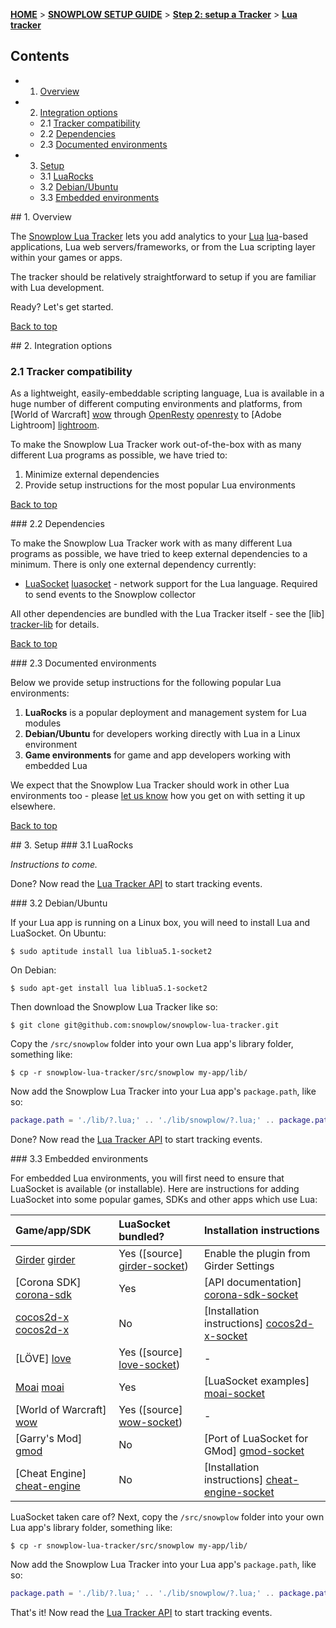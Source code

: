 <a name="top" />

[**HOME**](Home) > [**SNOWPLOW SETUP GUIDE**](Setting-up-Snowplow) > [**Step 2: setup a Tracker**](Setting-up-a-Tracker) > [**Lua tracker**](Lua-tracker-setup)

## Contents

- 1. [Overview](#overview)  
- 2. [Integration options](#integration-options)
  - 2.1 [Tracker compatibility](#compatibility)  
  - 2.2 [Dependencies](#dependencies)  
  - 2.3 [Documented environments](#documented-envs)  
- 3. [Setup](#setup)
  - 3.1 [LuaRocks](#luarocks)
  - 3.2 [Debian/Ubuntu](#deb-ubuntu)
  - 3.3 [Embedded environments](#embed-envs)

<a name="overview" />
## 1. Overview

The [Snowplow Lua Tracker](https://github.com/snowplow/snowplow-lua-tracker) lets you add analytics to your [Lua] [lua]-based applications, Lua web servers/frameworks, or from the Lua scripting layer within your games or apps.

The tracker should be relatively straightforward to setup if you are familiar with Lua development.

Ready? Let's get started.

[Back to top](#top)

<a name="integration-options" />
## 2. Integration options

### 2.1 Tracker compatibility

As a lightweight, easily-embeddable scripting language, Lua is available in a huge number of different computing environments and platforms, from [World of Warcraft] [wow] through [OpenResty] [openresty] to [Adobe Lightroom] [lightroom].

To make the Snowplow Lua Tracker work out-of-the-box with as many different Lua programs as possible, we have tried to:

1. Minimize external dependencies
2. Provide setup instructions for the most popular Lua environments

[Back to top](#top)

<a name="dependencies" />
### 2.2 Dependencies

To make the Snowplow Lua Tracker work with as many different Lua programs as possible, we have tried to keep external dependencies to a minimum. There is only one external dependency currently:

* [LuaSocket] [luasocket] - network support for the Lua language. Required to send events to the Snowplow collector

All other dependencies are bundled with the Lua Tracker itself - see the [lib] [tracker-lib] for details.

[Back to top](#top)

<a name="documented-envs" />
### 2.3 Documented environments

Below we provide setup instructions for the following popular Lua environments:

1. **LuaRocks** is a popular deployment and management system for Lua modules
2. **Debian/Ubuntu** for developers working directly with Lua in a Linux environment
3. **Game environments** for game and app developers working with embedded Lua

We expect that the Snowplow Lua Tracker should work in other Lua environments too - please [let us know](Talk-to-us) how you get on with setting it up elsewhere.

[Back to top](#top)

<a name="setup" />
## 3. Setup

<a name="luarocks" />
### 3.1 LuaRocks

_Instructions to come._

Done? Now read the [Lua Tracker API](Lua-Tracker) to start tracking events.

<a name="deb-ubuntu" />
### 3.2 Debian/Ubuntu

If your Lua app is running on a Linux box, you will need to install Lua and LuaSocket. On Ubuntu:

    $ sudo aptitude install lua liblua5.1-socket2

On Debian:

    $ sudo apt-get install lua liblua5.1-socket2

Then download the Snowplow Lua Tracker like so:

    $ git clone git@github.com:snowplow/snowplow-lua-tracker.git

Copy the `/src/snowplow` folder into your own Lua app's library folder, something like:

    $ cp -r snowplow-lua-tracker/src/snowplow my-app/lib/

Now add the Snowplow Lua Tracker into your Lua app's `package.path`, like so:

```lua
package.path = './lib/?.lua;' .. './lib/snowplow/?.lua;' .. package.path
```

Done? Now read the [Lua Tracker API](Lua-Tracker) to start tracking events.

<a name="embed-envs" />
### 3.3 Embedded environments

For embedded Lua environments, you will first need to ensure that LuaSocket is available (or installable). Here are instructions for adding LuaSocket into some popular games, SDKs and other apps which use Lua:

| **Game/app/SDK**              | **LuaSocket bundled?**                 | **Installation instructions**                       | 
|:------------------------------|:---------------------------------------|:----------------------------------------------------|
| [Girder] [girder]             | Yes ([source] [girder-socket])         | Enable the plugin from Girder Settings              |
| [Corona SDK] [corona-sdk]     | Yes                                    | [API documentation] [corona-sdk-socket]             |
| [cocos2d-x] [cocos2d-x]       | No                                     | [Installation instructions] [cocos2d-x-socket]      |
| [LÖVE] [love]                 | Yes ([source] [love-socket])           | -                                                   |
| [Moai] [moai]                 | Yes                                    | [LuaSocket examples] [moai-socket]                  |
| [World of Warcraft] [wow]     | Yes ([source] [wow-socket])            | -                                                   |
| [Garry's Mod] [gmod]          | No                                     | [Port of LuaSocket for GMod] [gmod-socket]          |
| [Cheat Engine] [cheat-engine] | No                                     | [Installation instructions] [cheat-engine-socket]   |

LuaSocket taken care of? Next, copy the `/src/snowplow` folder into your own Lua app's library folder, something like:

    $ cp -r snowplow-lua-tracker/src/snowplow my-app/lib/

Now add the Snowplow Lua Tracker into your Lua app's `package.path`, like so:

```lua
package.path = './lib/?.lua;' .. './lib/snowplow/?.lua;' .. package.path
```

That's it! Now read the [Lua Tracker API](Lua-Tracker) to start tracking events.

[lua]: http://www.lua.org/

[wow]: http://www.wowwiki.com/Lua
[openresty]: http://openresty.org/
[lightroom]: http://www.adobe.com/devnet/photoshoplightroom.html

[luasocket]: http://w3.impa.br/~diego/software/luasocket/

[girder]: http://www.promixis.com/girder.php
[girder-socket]: http://www.promixis.com/forums/archive/index.php/t-8996.html

[corona-sdk]: http://www.coronalabs.com/products/corona-sdk/
[corona-sdk-socket]: http://docs.coronalabs.com/api/library/socket/index.html

[cocos2d-x]: http://www.cocos2d-x.org/
[cocos2d-x-socket]: http://www.cocos2d-x.org/boards/11/topics/6348

[wow-socket]: http://lua-users.org/wiki/WorldOfWarcraft

[love]: https://love2d.org/
[love-socket]: https://love2d.org/wiki/Tutorial:Networking_with_UDP

[gmod]: http://www.garrysmod.com/
[gmod-socket]: http://www.facepunch.com/showthread.php?t=495940

[cheat-engine]: http://www.cheatengine.org/
[cheat-engine-socket]: http://forum.cheatengine.org/viewtopic.php?p=5311723&sid=af40d179e4af12591d03ef49e6792e5c

[moai]: http://getmoai.com/
[moai-socket]: https://github.com/moai/moai-dev/tree/master/3rdparty/luasocket-2.0.2/samples

[tracker-lib]: https://github.com/snowplow/snowplow-lua-tracker/tree/master/src/snowplow/lib